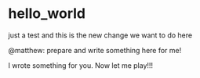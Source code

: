 # hello_world
just a test
and this is the new change we want to do here

@matthew: prepare and write something here for me!

I wrote something for you. Now let me play!!!

